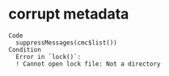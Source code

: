 # corrupt metadata

    Code
      suppressMessages(cmc$list())
    Condition
      Error in `lock()`:
      ! Cannot open lock file: Not a directory

